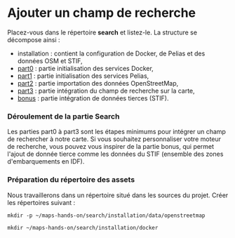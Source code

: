 # Ajouter un champ de recherche

Placez-vous dans le répertoire __search__ et listez-le. La structure se décompose ainsi :
- installation : contient la configuration de Docker, de Pelias et des données OSM et STIF,
- [part0](https://github.com/guillaumerose/maps-hands-on/tree/master/search/part0) : partie initialisation des services Docker,
- [part1](https://github.com/guillaumerose/maps-hands-on/tree/master/search/part1) : partie initialisation des services Pelias,
- [part2](https://github.com/guillaumerose/maps-hands-on/tree/master/search/part2) : partie importation des données OpenStreetMap,
- [part3](https://github.com/guillaumerose/maps-hands-on/tree/master/search/part3) : partie intégration du champ de recherche sur la carte,
- [bonus](https://github.com/guillaumerose/maps-hands-on/tree/master/search/bonus) : partie intégration de données tierces (STIF).

### Déroulement de la partie Search

Les parties part0 à part3 sont les étapes minimums pour intégrer un champ de rechercher à notre carte. Si vous souhaitez personnaliser votre moteur de recherche, vous pouvez vous inspirer de la partie bonus, qui permet l'ajout de donnée tierce comme les données du STIF (ensemble des zones d'embarquements en IDF).

### Préparation du répertoire des assets

Nous travaillerons dans un répertoire situé dans les sources du projet. Créer les répertoires suivant :
```
mkdir -p ~/maps-hands-on/search/installation/data/openstreetmap
```
```
mkdir ~/maps-hands-on/search/installation/docker
```